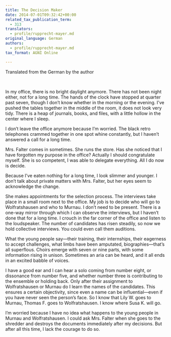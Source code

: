 ```yaml
---
title: The Decision Maker
date: 2014-07-01T09:32:42+00:00
related_tax_publication_term:
  - 313
translators:
  - profile/rupprecht-mayer.md
original_language: German
authors:
  - profile/rupprecht-mayer.md
tax_format: AGNI Online

---
```

Translated from the German by the author

&nbsp;

In my office, there is no bright daylight anymore. There has not been night either, not for a long time. The hands of the clock have stopped at quarter past seven, though I don’t know whether in the morning or the evening. I’ve pushed the tables together in the middle of the room, it does not look very tidy. There is a heap of journals, books, and files, with a little hollow in the center where I sleep.

I don’t leave the office anymore because I’m worried. The black retro telephones crammed together in one spot whine constantly, but I haven’t answered a call for a long time.

Mrs. Falter comes in sometimes. She runs the store. Has she noticed that I have forgotten my purpose in the office? Actually I should congratulate myself. She is so competent, I was able to delegate everything. All I do now is decide.

Because I’ve eaten nothing for a long time, I look slimmer and younger. I don’t talk about private matters with Mrs. Falter, but her eyes seem to acknowledge the change.

She makes appointments for the selection process. The interviews take place in a small room next to the office. My job is to decide who will go to Wolfratshausen and who to Murnau. I don’t need to be present. There is a one-way mirror through which I can observe the interviews, but I haven’t done that for a long time. I crouch in the far corner of the office and listen to the loudspeaker. The number of candidates has risen steadily, so now we hold collective interviews. You could even call them auditions.

What the young people say—their training, their internships, their eagerness to accept challenges, what limbs have been amputated, biographies—that’s all superflous. Choirs emerge with seven or nine parts, with some information rising in unison. Sometimes an aria can be heard, and it all ends in an excited babble of voices.

I have a good ear and I can hear a solo coming from number eight, or dissonance from number five, and whether number three is contributing to the ensemble or holding back. Only after their assignment to Wolfratshausen or Murnau do I learn the names of the candidates. This ensures a certain objectivity, since even a name can be influential—even if you have never seen the person’s face. So I know that Lily W. goes to Murnau, Thomas F. goes to Wolfratshausen. I know where Susa K. will go.

I’m worried because I have no idea what happens to the young people in Murnau and Wolfratshausen. I could ask Mrs. Falter when she goes to the shredder and destroys the documents immediately after my decisions. But after all this time, I lack the courage to do so.